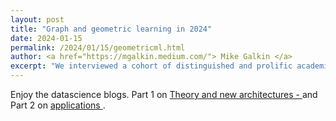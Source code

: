 ```yaml
---
layout: post
title: "Graph and geometric learning in 2024"
date: 2024-01-15
permalink: /2024/01/15/geometricml.html
author: <a href="https://mgalkin.medium.com/"> Mike Galkin </a>
excerpt: "We interviewed a cohort of distinguished and prolific academic and industrial experts in an attempt to summarise the highlights of the past year and predict what is in store for 2024. Past 2023 was so ripe with results that we had to break this post into two parts. This is Part I focusing on theory & new architectures, see also Part II on applications.... "  
---
```



Enjoy the datascience blogs. Part 1 on <a href=""> Theory and new architectures -  </a> and Part 2 on <a href="https://towardsdatascience.com/graph-geometric-ml-in-2024-where-we-are-and-whats-next-part-ii-applications-1ed786f7bf63"> applications </a>. 






